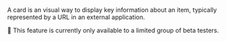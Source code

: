 A card is an visual way to display key information about an item, typically represented by a URL in an external application.

🚧 This feature is currently only available to a limited group of beta testers.
